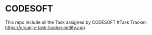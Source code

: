 # CODESOFT
This repo include all the Task assigned by CODESOFT
#Task Tracker: https://orsanjiv-task-tracker.netlify.app

